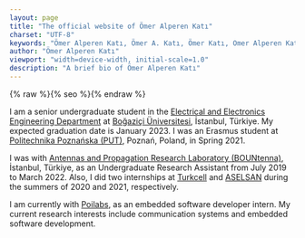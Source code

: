 ```yaml
---
layout: page
title: "The official website of Ömer Alperen Katı"
charset: "UTF-8"
keywords: "Ömer Alperen Katı, Ömer A. Katı, Ömer Katı, Omer Alperen Kati, Omer A. Kati, Omer Kati, boğaziçi, boun, electronics, ee, bountenna, aselsan, turkcell, poilabs, Politechnika Poznańska"
author: "Ömer Alperen Katı"
viewport: "width=device-width, initial-scale=1.0"
description: "A brief bio of Ömer Alperen Katı"
---
```


{% raw %}{% seo %}{% endraw %}

<head>
  <meta http-equiv='cache-control' content='no-cache'> 
  <meta http-equiv='expires' content='0'> 
  <meta http-equiv='pragma' content='no-cache'>
  <meta name='charset' content='UTF-8'>
  <meta name='keywords' content='Ömer Alperen Katı, Ömer A. Katı, Ömer Katı, Omer Alperen Kati, Omer A. Kati, Omer Kati, boğaziçi, boun, electronics, ee, bountenna, aselsan, turkcell, poilabs, Politechnika Poznańska'>
  <meta name='author' content='Ömer Alperen Katı'>
  <meta name='viewport' content='width=device-width, initial-scale=1.0'>
  <meta name='description' content='Senior electrical and electronics engineering student specialized in telecommunications at Boğaziçi Üniversitesi, İstanbul, Türkiye.'>
  <meta name='title' content='Ömer Alperen Katı'>
</head>

I am a senior undergraduate student in the [Electrical and Electronics Engineering Department](https://ee.boun.edu.tr/) at [Boğaziçi Üniversitesi](http://www.boun.edu.tr/en-US/Index), İstanbul, Türkiye. My expected graduation date is January 2023. I was an Erasmus student at [Politechnika Poznańska (PUT)](https://www.put.poznan.pl/en), Poznań, Poland, in Spring 2021. 

I was with [Antennas and Propagation Research Laboratory (BOUNtenna)](https://bountenna.boun.edu.tr/), İstanbul, Türkiye, as an Undergraduate Research Assistant from July 2019 to March 2022. Also, I did two internships at [Turkcell](https://www.turkcell.com.tr/english-support) and [ASELSAN](https://aselsan.com.tr/en) during the summers of 2020 and 2021, respectively.

I am currently with [Poilabs](https://www.poilabs.com/en/home/), as an embedded software developer intern. My current research interests include communication systems and embedded software development.
